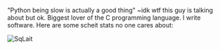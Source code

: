"Python being slow is actually a good thing" ~idk wtf this guy is talking about but ok.
Biggest lover of the C programming language.
I write software. Here are some scheit stats no one cares about:

<p><img align="left" src="https://github-readme-stats.vercel.app/api/top-langs?username=SqLait&show_icons=true&locale=en&layout=compact" alt="SqLait" /></p>
